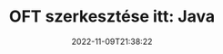 ---
############################# Static ############################
layout: "auto-gen-editor"
date: 2022-11-09T21:38:22
draft: false
otherformats: doc docx docm dotx xls xlsx xlsm ppt pptx pptm mobi epub html mhtml txt xml eml emlx mbox msg

############################# Head ############################
head_title: "OFT szerkesztő – OFT szerkesztése a Java alkalmazásban"
head_description: "Hogyan szerkeszthető a(z) OFT a(z) Java alkalmazásban néhány sornyi kóddal? Használja a GroupDocs dokumentumfeldolgozó API-it több mint 30 fájlformátum szerkesztéséhez, frissítéséhez és mentéséhez."

############################# Header ############################
title: "OFT szerkesztése itt: Java"
description: "Hatékony és robusztus OFT szerkesztés a szerveroldali GroupDocs.Editor segítségével a Java API-khoz, olyan szoftverek használata nélkül, mint a Microsoft vagy az Open Office."
bg_image: "https://cms.admin.containerize.com/templates/aspose/App_Themes/V3/images/bg/header1.png"
bg_overlay: false
button:
    enable: true
    icon: "fas fa-arrow-down"
    label: "Ingyenes próbaverzió letöltése"
    link: "https://downloads.groupdocs.com/editor/java"

############################# SubMenu ############################
submenu:
    enable: true

    left:
        img_alt: "GroupDocs.Editor for Java"
        image: "https://cms.admin.containerize.com/templates/groupdocs/images/product-logos/90x90-noborder/groupdocs-editor-java.png"
        product: "GroupDocs.Editor"
        platform: "Java"

    middle:
        button:

            # button loop
            - link: "https://apireference.groupdocs.com/editor/java"
              text: "API-referencia"

            # button loop
            - link: "https://github.com/groupdocs-editor"
              text: "Kódpéldák"

            # button loop
            - link: "https://products.groupdocs.app/editor/family"
              text: "Élő bemutatók"

            # button loop
            - link: "https://purchase.groupdocs.com/pricing/editor/java"
              text: "Árazás"

    right:
        link_download: "https://downloads.groupdocs.com/editor"
        link_learn: "https://docs.groupdocs.com/editor/java"
        link_buy: "https://purchase.groupdocs.com"

############################# About ############################
about:
    enable: true
    title: "A GroupDocs.Editor for Java API-ról"
    content: |
        A [GroupDocs.Editor for Java](/hu/editor/java/) API megfelelő választás Microsoft Word, Excel, PowerPoint, Open Office dokumentumok és prezentációk szerkesztéséhez. A GroupDocs.Editor egy önálló API, amely olyan szerveroldali és háttérrendszerekhez alkalmas, ahol nagy teljesítményre van szükség. Nem függ semmilyen szoftvertől, mint például a Microsoft vagy az Open Office.

############################# Steps ############################
steps:
    enable: true
    title_left: "A OFT szerkesztésének lépései a Java nyelven"
    content_left: |
        A [GroupDocs.Editor for Java](/hu/editor/java/) egyszerű és egyértelmű módot biztosít a fejlesztők számára a OFT fájlok szerkesztésére néhány sornyi kód használatával.
        * Hozzon létre egy példányt az "Editor" osztályból kötelező fájl elérési úttal vagy bájtfolyammal, és töltse be az OFT fájlt
        * Hozza létre és állítsa be az `EmailEditOptions` osztálypéldányt a OFT fájlformátumhoz
        * Hívja az "Editor.Edit()" metódust, és szerezzen be OFT dokumentumot HTML formátumban, amely könnyen szerkeszthető bármely WYSIWYG-szerkesztővel.
        * Hívja meg az `Editor.Save()' metódust, és mentse a szerkesztett OFT fájlt az `EmailSaveOptions` osztály segítségével

        
    title_right: "rendszerkövetelmények"
    content_right: |
        Az alapvető dokumentumszerkesztés a GroupDocs.Editor for Java API-kkal néhány egyszerű lépés végrehajtásával elvégezhető. API-jaink minden nagyobb platformon és operációs rendszeren támogatottak. Mielőtt végrehajtaná az alábbi kódot, győződjön meg arról, hogy a következő előfeltételek telepítve vannak a rendszeren.

        * Operációs rendszerek: Microsoft Windows, Linux, MacOS
        * Fejlesztési környezetek: NetBeans, IntelliJ IDEA, Eclipse
        * Keretrendszerek: Java 7 (1.7) and above
        * Töltse le a(z) GroupDocs.Editor for Java legújabb verzióját a [Maven] webhelyről (https://repository.groupdocs.com/editor/)
        
    code: |        
        ```java
        // Load the OFT file into Editor
        Editor editor = new Editor("source.oft");

        // Create and adjust the edit options
        EmailEditOptions editOptions = new EmailEditOptions();

        // Open input OFT document for edit — obtain an intermediate document, that can be edited
        EditableDocument beforeEdit = editor.edit(editOptions);

        // Grab OFT document content and associated resources from editable document
        string content = beforeEdit.getEmbeddedHtml();

        // Send the content to WYSIWYG-editor, edit it there, and send edited content back to the server-side
        // This step simulates a such operation
        string updatedContent = content.replace("project", "Edited project");

        // Grab edited content and resources from WYSIWYG-editor and create a new EditableDocument instance from it
        EditableDocument afterEdit = EditableDocument.fromMarkup(updatedContent, null);

        // Create a save options
        EmailSaveOptions saveOptions = new EmailSaveOptions();

        // Save edited OFT document to the file
        editor.save(afterEdit, "edited.oft", saveOptions);
        ```
        
############################# Demos ############################
demos:
    enable: true
    title: "OFT Élő bemutatók szerkesztője"
    content: |
        Szerkessze a(z) OFT elemet most a [GroupDocs.Editor Live Demos](https://products.groupdocs.app/editor/family) webhelyen.
        Az élő demónak a következő előnyei vannak
        
############################# More Formats ############################
more_formats:
    enable: true
    title: "Egyéb támogatott szerkesztők"
    content: |
        Más fájlformátumokat is szerkeszthet. Kérjük, tekintse meg a teljes listát alább.


############################# Back to top ###############################
back_to_top:
    enable: true
---
